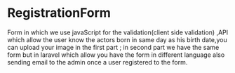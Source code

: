 # RegistrationForm
Form in which we use javaScript for the validation(client side validation) ,API which allow the user know the actors born in same day as his birth date,you can upload your image in the first part ;
in second part we have the same form but in laravel  which allow you have the form in different language also sending email to the admin once a user registered to the form.
